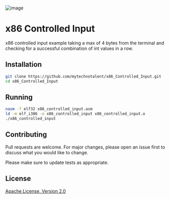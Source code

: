 ![image](https://github.com/mytechnotalent/x86-Controlled-Input/blob/main/x86%20Controlled%20Input.png?raw=true)

# x86 Controlled Input
x86 controlled input example taking a max of 4 bytes from the terminal and checking for a successful combination of int values in a row.

## Installation
```bash
git clone https://github.com/mytechnotalent/x86_Controlled_Input.git
cd x86_Controlled_Input
```

## Running

```bash
nasm -f elf32 x86_controlled_input.asm
ld -m elf_i386 -o x86_controlled_input x86_controlled_input.o
./x86_controlled_input
```

## Contributing

Pull requests are welcome. For major changes, please open an issue first to discuss what you would like to change.

Please make sure to update tests as appropriate.

## License
[Apache License, Version 2.0](https://www.apache.org/licenses/LICENSE-2.0)

